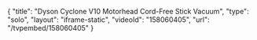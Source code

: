 {
    "title": "Dyson Cyclone V10 Motorhead Cord-Free Stick Vacuum",
    "type": "solo",
    "layout": "iframe-static",
    "videoId": "158060405",
    "url": "\/tvpembed\/158060405"
}